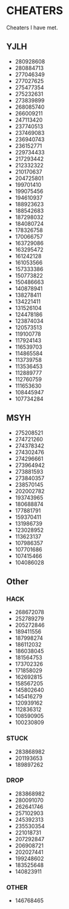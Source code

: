 # CHEATERS

Cheaters I have met.

## YJLH

- 280928608
- 280884713
- 277046349
- 277027625
- 275477354
- 275232631
- 273839899
- 268085740
- 266009211
- 247113420
- 237740513
- 237469083
- 236940743
- 236152771
- 229734433
- 217293442
- 212332322
- 210170637
- 204725801
- 199701410
- 199075456
- 194610937
- 188923623
- 188542683
- 187298032
- 184080724
- 178326758
- 170066757
- 163729086
- 163295472
- 161242128
- 161053566
- 157333386
- 150773822
- 150486663
- 140878941
- 138278411
- 134221411
- 131526104
- 124478186
- 123874034
- 120573513
- 119100778
- 117924143
- 116539703
- 114865584
- 113739758
- 113536453
- 112889777
- 112760759
- 111653630
- 108445947
- 107734284

## MSYH

- 275208521
- 274721260
- 274378342
- 274302476
- 274296661
- 273964942
- 273881593
- 273840357
- 238570145
- 202002782
- 193743965
- 180688874
- 177881791
- 159370411
- 131986739
- 123028952
- 113623137
- 107986357
- 107701686
- 107415466
- 104086028

## Other

### HACK

- 268672078
- 252789279
- 205272846
- 189411556
- 187998274
- 186112032
- 186038045
- 181564753
- 173702326
- 171858029
- 162692815
- 158567205
- 145802640
- 145416279
- 120939162
- 112836312
- 108590905
- 100230809

### STUCK

- 283868982
- 201193653
- 189897262

### DROP

- 283868982
- 280091070
- 262641746
- 257102903
- 245392313
- 235530354
- 221018731
- 207292847
- 206908721
- 202027441
- 199248602
- 183525648
- 140823911

### OTHER

- 146768465
